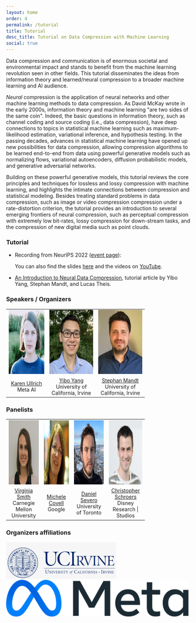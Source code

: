 ```yaml
---
layout: home
order: 4
permalink: /tutorial
title: Tutorial
desc_title: Tutorial on Data Compression with Machine Learning
social: true
---
```



Data compression and communication is of enormous societal and environmental impact and stands to benefit from the machine learning revolution seen in other fields. This tutorial disseminates the ideas from information theory and learned/neural compression to a broader machine learning and AI audience.

*Neural* compression is the application of neural networks and other machine learning methods to data compression.
As David McKay wrote in the early 2000s, information theory and machine learning "are two sides of the same coin". Indeed, the basic questions in information theory, such as channel coding and source coding (i.e., data compression), have deep connections to topics in statistical machine learning such as maximum-likelihood estimation, variational inference, and hypothesis testing. In the passing decades, advances in statistical machine learning have opened up new possibilities for data compression, allowing compression algorithms to be learned end-to-end from data using powerful generative models such as normalizing flows, variational autoencoders, diffusion probabilistic models, and generative adversarial networks.

Building on these powerful generative models, this tutorial reviews the core principles and techniques for lossless and lossy compression with machine learning, and highlights the intimate connections between compression and statistical modeling.
Besides treating standard problems in data compression, such as image or video compression compression under a rate-distortion criterion, the tutorial provides an introduction to several emerging frontiers of neural compression, such as perceptual compression with extremely low bit-rates, lossy compression for down-stream tasks, and the compression of new digital media such as point clouds.


### Tutorial

- Recording from NeurIPS 2022 ([event page](https://neurips.cc/virtual/2022/tutorial/55811)):

    <div id="presentation-embed-38992777"></div>
    <script src='https://slideslive.com/embed_presentation.js'></script>
    <script>
      embed = new SlidesLiveEmbed('presentation-embed-38992777', {
      presentationId: '38992777',
      autoPlay: false
      });
    </script>

    You can also find the slides [here](https://drive.google.com/drive/u/1/folders/1hIpZEh342rN8PzvdBBIfu655yjSAqwwu) and the videos on [YouTube](https://youtube.com/playlist?list=PLKLYKtQJwh0_h19G9IYS8qyLCR_LE_c6N&si=3aKMYnkFE1DPsFFV).

- [An Introduction to Neural Data Compression](https://arxiv.org/abs/2202.06533), tutorial article by Yibo Yang, Stephan Mandt, and Lucas Theis.

### Speakers / Organizers

<table style="width:75%">
  <tr>
    <td style="text-align:center"><img src="assets/img/karen_ullrich.jpg" height="175"></td>
    <td style="text-align:center"><img src="assets/img/yibo_yang.jpg" height="175"></td>
    <td style="text-align:center"><img src="assets/img/stephan_mandt.jpg" height="175"></td>
  </tr>
  <tr>
    <td style="text-align:center"><a href="https://karenullrich.info">Karen Ullrich</a> <br>Meta AI</td>
    <td style="text-align:center"><a href="https://yiboyang.com">Yibo Yang</a> <br> University of California, Irvine</td>
    <td style="text-align:center"><a href="http://www.stephanmandt.com">Stephan Mandt</a> <br> University of California, Irvine</td>
  </tr>
</table>

### Panelists

<table style="width:75%">
  <tr>
    <td style="text-align:center"><img src="assets/img/virginia_smith.png" height="175"></td>
    <td style="text-align:center"><img src="assets/img/michele_covell.jpg" height="175"></td>
    <td style="text-align:center"><img src="assets/img/daniel_severo.jpg" height="175"></td>
    <td style="text-align:center"><img src="assets/img/christopher_schroers.jpg" height="175"></td>
  </tr>
  <tr>
    <td style="text-align:center"><a href="https://www.cs.cmu.edu/~smithv">Virginia Smith</a> <br> Carnegie Mellon University</td>
    <td style="text-align:center"><a href="https://research.google/people/author85/">Michele Covell</a> <br> Google</td>
    <td style="text-align:center"><a href="https://dsevero.com">Daniel Severo</a> <br>University of Toronto</td>
    <td style="text-align:center"><a href="https://studios.disneyresearch.com/people/christopher-schroers/">Christopher Schroers</a> <br> Disney Research | Studios</td>
  </tr>
</table>


### Organizers affiliations
<td style="text-align:center"><img src="assets/img/logo_uci.jpg" height="100"></td>
<br>


<td style="text-align:center"><img src="assets/img/logo_meta.png" height="100"></td>

